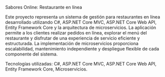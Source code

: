 Sabores Online: Restaurante en línea

Este proyecto representa un sistema de gestión para restaurantes en línea desarrollado utilizando C#, ASP.NET Core MVC, ASP.NET Core Web API, Entity Framework Core y la arquitectura de microservicios. La aplicación permite a los clientes realizar pedidos en línea, explorar el menú del restaurante y disfrutar de una experiencia de servicio eficiente y estructurada. La implementación de microservicios proporciona escalabilidad, mantenimiento independiente y despliegue flexible de cada componente del sistema.

Tecnologías utilizadas: C#, ASP.NET Core MVC, ASP.NET Core Web API, Entity Framework Core, Microservicios.
